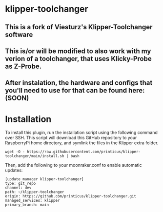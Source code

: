 # klipper-toolchanger

## This is a fork of Viesturz's Klipper-Toolchanger software
## This is/or will be modified to also work with my verion of a toolchanger, that uses Klicky-Probe as Z-Probe.
## After instalation, the hardware and configs that you'll need to use for that can be found here: (SOON)


# Installation

To install this plugin, run the installation script using the following command over SSH. This script will download this GitHub repository to your RaspberryPi home directory, and symlink the files in the Klipper extra folder.

```
wget -O - https://raw.githubusercontent.com/printicus/klipper-toolchanger/main/install.sh | bash
```

Then, add the following to your moonraker.conf to enable automatic updates:
```
[update_manager klipper-toolchanger]
type: git_repo
channel: dev
path: ~/klipper-toolchanger
origin: https://github.com/printicus/klipper-toolchanger.git
managed_services: klipper
primary_branch: main
```
